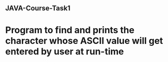 ## JAVA-Course-Task1

# Program to find and prints the character whose ASCII value will get entered by user at run-time